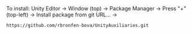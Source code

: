 To install:
Unity Editor -> Window (top) -> Package Manager -> Press "+" (top-left) -> Install package from git URL... ->
```
https://github.com/rbronfen-bova/UnityAuxiliaries.git
```
